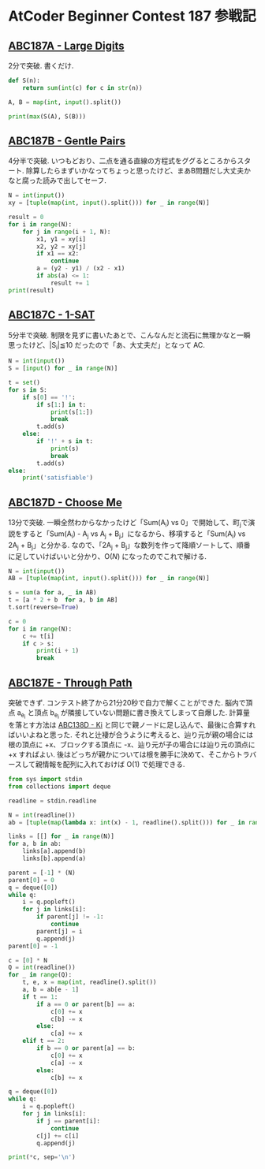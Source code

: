 # AtCoder Beginner Contest 187 参戦記

## [ABC187A - Large Digits](https://atcoder.jp/contests/abc187/tasks/abc187_a)

2分で突破. 書くだけ.

```python
def S(n):
    return sum(int(c) for c in str(n))

A, B = map(int, input().split())

print(max(S(A), S(B)))
```

## [ABC187B - Gentle Pairs](https://atcoder.jp/contests/abc187/tasks/abc187_b)

4分半で突破. いつもどおり、二点を通る直線の方程式をググるところからスタート. 除算したらまずいかなってちょっと思ったけど、まあB問題だし大丈夫かなと腐った読みで出してセーフ.

```python
N = int(input())
xy = [tuple(map(int, input().split())) for _ in range(N)]

result = 0
for i in range(N):
    for j in range(i + 1, N):
        x1, y1 = xy[i]
        x2, y2 = xy[j]
        if x1 == x2:
            continue
        a = (y2 - y1) / (x2 - x1)
        if abs(a) <= 1:
            result += 1
print(result)
```

## [ABC187C - 1-SAT](https://atcoder.jp/contests/abc187/tasks/abc187_c)

5分半で突破. 制限を見ずに書いたあとで、こんなんだと流石に無理かなと一瞬思ったけど、|S<sub>i</sub>|≦10 だったので「あ、大丈夫だ」となって AC.

```python
N = int(input())
S = [input() for _ in range(N)]

t = set()
for s in S:
    if s[0] == '!':
        if s[1:] in t:
            print(s[1:])
            break
        t.add(s)
    else:
        if '!' + s in t:
            print(s)
            break
        t.add(s)
else:
    print('satisfiable')
```

## [ABC187D - Choose Me](https://atcoder.jp/contests/abc187/tasks/abc187_d)

13分で突破. 一瞬全然わからなかったけど「Sum(A<sub>i</sub>) vs 0」で開始して、町<sub>j</sub>で演説をすると「Sum(A<sub>i</sub>) - A<sub>j</sub> vs A<sub>j</sub> + B<sub>j</sub>」になるから、移項すると「Sum(A<sub>i</sub>) vs 2A<sub>j</sub> + B<sub>j</sub>」と分かる. なので、「2A<sub>j</sub> + B<sub>j</sub>」な数列を作って降順ソートして、順番に足していけばいいと分かり、O(*N*) になったのでこれで解ける.

```python
N = int(input())
AB = [tuple(map(int, input().split())) for _ in range(N)]

s = sum(a for a, _ in AB)
t = [a * 2 + b  for a, b in AB]
t.sort(reverse=True)

c = 0
for i in range(N):
    c += t[i]
    if c > s:
        print(i + 1)
        break
```

## [ABC187E - Through Path](https://atcoder.jp/contests/abc187/tasks/abc187_e)

突破できず. コンテスト終了から21分20秒で自力で解くことができた. 脳内で頂点 a<sub>e<sub>i</sub></sub> と頂点 b<sub>e<sub>i</sub></sub> が隣接していない問題に書き換えてしまって自爆した. 計算量を落とす方法は [ABC138D - Ki](https://atcoder.jp/contests/abc138/tasks/abc138_d) と同じで親ノードに足し込んで、最後に合算すればいいよねと思った. それと辻褄が合うように考えると、辿り元が親の場合には根の頂点に +x、ブロックする頂点に -x、辿り元が子の場合には辿り元の頂点に +x すればよい. 後はどっちが親かについては根を勝手に決めて、そこからトラバースして親情報を配列に入れておけば O(1) で処理できる.

```python
from sys import stdin
from collections import deque

readline = stdin.readline

N = int(readline())
ab = [tuple(map(lambda x: int(x) - 1, readline().split())) for _ in range(N - 1)]

links = [[] for _ in range(N)]
for a, b in ab:
    links[a].append(b)
    links[b].append(a)

parent = [-1] * (N)
parent[0] = 0
q = deque([0])
while q:
    i = q.popleft()
    for j in links[i]:
        if parent[j] != -1:
            continue
        parent[j] = i
        q.append(j)
parent[0] = -1

c = [0] * N
Q = int(readline())
for _ in range(Q):
    t, e, x = map(int, readline().split())
    a, b = ab[e - 1]
    if t == 1:
        if a == 0 or parent[b] == a:
            c[0] += x
            c[b] -= x
        else:
            c[a] += x
    elif t == 2:
        if b == 0 or parent[a] == b:
            c[0] += x
            c[a] -= x
        else:
            c[b] += x

q = deque([0])
while q:
    i = q.popleft()
    for j in links[i]:
        if j == parent[i]:
            continue
        c[j] += c[i]
        q.append(j)

print(*c, sep='\n')
```
